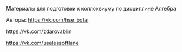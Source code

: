 Материалы для подготовки к коллоквиуму по дисциплине Алгебра

Авторы: 
https://vk.com/hse_botai

https://vk.com/zdarovablin

https://vk.com/uselessofflane
